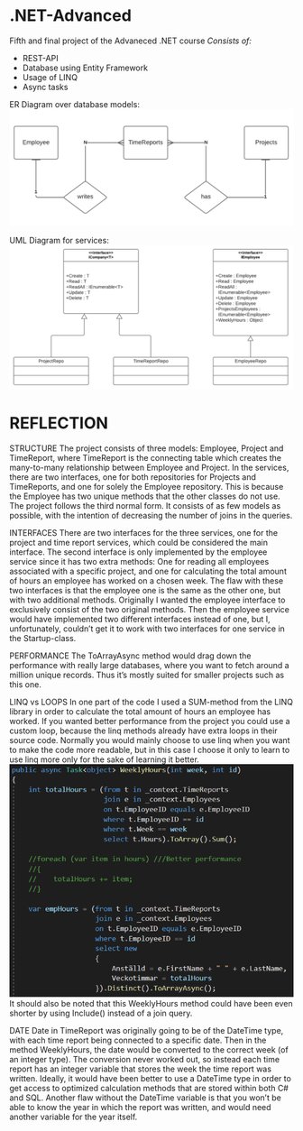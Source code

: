 # .NET-Advanced

Fifth and final project of the Advaneced .NET course
*Consists of:*
- REST-API 
- Database using Entity Framework
- Usage of LINQ
- Async tasks

ER Diagram over database models:
![ER Diagram](https://github.com/Articunatu/.NET-Advanced/blob/main/05_-_Company/ER-Diagram.png)

UML Diagram for services:
![UML](https://github.com/Articunatu/.NET-Advanced/blob/main/05_-_Company/UML-Services.png)

# REFLECTION
STRUCTURE
The project consists of three models: Employee, Project and TimeReport, where TimeReport is the connecting table which creates the many-to-many relationship between Employee and Project. In the services, there are two interfaces, one for both repositories for Projects and TimeReports, and one for solely the Employee repository. This is because the Employee has two unique methods that the other classes do not use.
The project follows the third normal form.
It consists of as few models as possible, with the intention of decreasing the number of joins in the queries. 

INTERFACES
There are two interfaces for the three services, one for the project and time report services, which could be considered the main interface. The second interface is only implemented by the employee service since it has two extra methods: One for reading all employees associated with a specific project, and one for calculating the total amount of hours an employee has worked on a chosen week. 
The flaw with these two interfaces is that the employee one is the same as the other one, but with two additional methods. Originally I wanted the employee interface to exclusively consist of the two original methods. Then the employee service would have implemented two different interfaces instead of one, but I, unfortunately, couldn’t get it to work with two interfaces for one service in the Startup-class. 

PERFORMANCE
The ToArrayAsync method would drag down the performance with really large databases, where you want to fetch around a million unique records. Thus it’s mostly suited for smaller projects such as this one.

LINQ vs LOOPS
In one part of the code I used a SUM-method from the LINQ library in order to calculate the total amount of hours an employee has worked. If you wanted better performance from the project you could use a custom loop, because the linq methods already have extra loops in their source code. Normally you would mainly choose to use linq when you want to make the code more readable, but in this case I choose it only to learn to use linq more only for the sake of learning it better. 
![](https://github.com/Articunatu/.NET-Advanced/blob/main/05_-_Company/Linq%20Code.png)<br />
It should also be noted that this WeeklyHours method could have been even shorter by using Include() instead of a join query.

DATE
Date in TimeReport was originally going to be of the DateTime type, with each time report being connected to a specific date. Then in the method WeeklyHours, the date would be converted to the correct week (of an integer type). The conversion never worked out, so instead each time report has an integer variable that stores the week the time report was written. Ideally, it would have been better to use a DateTime type in order to get access to optimized calculation methods that are stored within both C# and SQL. Another flaw without the DateTime variable is that you won’t be able to know the year in which the report was written, and would need another variable for the year itself. 


 
